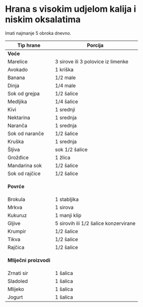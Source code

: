 # Hrana s visokim udjelom kalija i niskim oksalatima

Imati najmanje 5 obroka dnevno.

| **Tip hrane**          | **Porcija**                           |
| ---------------------- | ------------------------------------- |
| **Voće**               |                                       |
| Marelice               | 3 sirove ili 3 polovice iz limenke    |
| Avokado                | 1 kriška                              |
| Banana                 | 1/2 male                              |
| Dinja                  | 1/4 male                              |
| Sok od grejpa          | 1/2 šalice                            |
| Medljika               | 1/4 šalice                            |
| Kivi                   | 1 srednji                             |
| Nektarina              | 1 srednja                             |
| Naranča                | 1 srednja                             |
| Sok od naranče         | 1/2 šalice                            |
| Kruška                 | 1 srednja                             |
| Šljiva                 | sok 1/2 šalice                        |
| Grožđice               | 1 žlica                               |
| Mandarina sok          | 1/2 šalice                            |
| Sok od rajčice         | 1/2 šalice                            |
| **Povrće**             | <p><br></p>                           |
| Brokula                | 1 stabljika                           |
| Mrkva                  | 1 sirova                              |
| Kukuruz                | 1 manji klip                          |
| Gljive                 | 5 sirovih ili 1/2 šalice konzervirane |
| Krumpir                | 1/2 šalice                            |
| Tikva                  | 1/2 šalice                            |
| Rajčica                | 1/2 šalice                            |
| **Mliječni proizvodi** | <p><br></p>                           |
| Zrnati sir             | 1 šalica                              |
| Sladoled               | 1 šalica                              |
| Mlijeko                | 1 šalica                              |
| Jogurt                 | 1 šalica                              |

